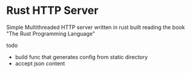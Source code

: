 # Rust HTTP Server

Simple Multithreaded HTTP server written in rust built reading the book "The Rust Programming Language"

todo

- build func that generates config from static directory
- accept json content
